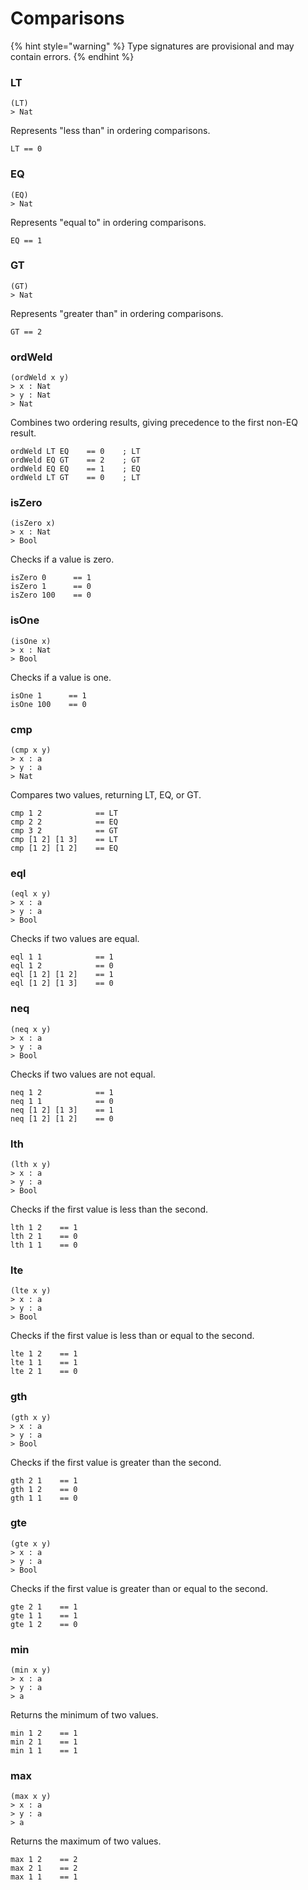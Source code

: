 # Comparisons

{% hint style="warning" %}
Type signatures are provisional and may contain errors.
{% endhint %}

### LT

```
(LT)
> Nat
```

Represents "less than" in ordering comparisons.

```sire
LT == 0
```

### EQ

```
(EQ)
> Nat
```

Represents "equal to" in ordering comparisons.

```sire
EQ == 1
```

### GT

```
(GT)
> Nat
```

Represents "greater than" in ordering comparisons.

```sire
GT == 2
```

### ordWeld

```
(ordWeld x y)
> x : Nat
> y : Nat
> Nat
```

Combines two ordering results, giving precedence to the first non-EQ result.

```sire
ordWeld LT EQ    == 0    ; LT
ordWeld EQ GT    == 2    ; GT
ordWeld EQ EQ    == 1    ; EQ
ordWeld LT GT    == 0    ; LT
```

### isZero

```
(isZero x)
> x : Nat
> Bool
```

Checks if a value is zero.

```sire
isZero 0      == 1
isZero 1      == 0
isZero 100    == 0
```

### isOne

```
(isOne x)
> x : Nat
> Bool
```

Checks if a value is one.

```sire
isOne 1      == 1
isOne 100    == 0
```

### cmp

```
(cmp x y)
> x : a
> y : a
> Nat
```

Compares two values, returning LT, EQ, or GT.

```sire
cmp 1 2            == LT
cmp 2 2            == EQ
cmp 3 2            == GT
cmp [1 2] [1 3]    == LT
cmp [1 2] [1 2]    == EQ
```

### eql

```
(eql x y)
> x : a
> y : a
> Bool
```

Checks if two values are equal.

```sire
eql 1 1            == 1
eql 1 2            == 0
eql [1 2] [1 2]    == 1
eql [1 2] [1 3]    == 0
```

### neq

```
(neq x y)
> x : a
> y : a
> Bool
```

Checks if two values are not equal.

```sire
neq 1 2            == 1
neq 1 1            == 0
neq [1 2] [1 3]    == 1
neq [1 2] [1 2]    == 0
```

### lth

```
(lth x y)
> x : a
> y : a
> Bool
```

Checks if the first value is less than the second.

```sire
lth 1 2    == 1
lth 2 1    == 0
lth 1 1    == 0
```

### lte

```
(lte x y)
> x : a
> y : a
> Bool
```

Checks if the first value is less than or equal to the second.

```sire
lte 1 2    == 1
lte 1 1    == 1
lte 2 1    == 0
```

### gth

```
(gth x y)
> x : a
> y : a
> Bool
```

Checks if the first value is greater than the second.

```sire
gth 2 1    == 1
gth 1 2    == 0
gth 1 1    == 0
```

### gte

```
(gte x y)
> x : a
> y : a
> Bool
```

Checks if the first value is greater than or equal to the second.

```sire
gte 2 1    == 1
gte 1 1    == 1
gte 1 2    == 0
```

### min

```
(min x y)
> x : a
> y : a
> a
```

Returns the minimum of two values.

```sire
min 1 2    == 1
min 2 1    == 1
min 1 1    == 1
```

### max

```
(max x y)
> x : a
> y : a
> a
```

Returns the maximum of two values.

```sire
max 1 2    == 2
max 2 1    == 2
max 1 1    == 1
```
